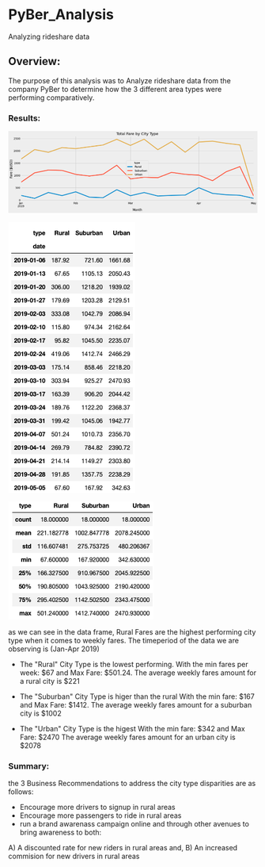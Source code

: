 # PyBer_Analysis
Analyzing rideshare data

## Overview: 

The purpose of this analysis was to Analyze rideshare data from the company PyBer to determine how the 3 different area types were performing comparatively.


### Results:

![Line Graph](https://github.com/joshdaniels/PyBer_Analysis/blob/main/total-fares-graph.png)


![per-wk](https://github.com/joshdaniels/PyBer_Analysis/blob/main/fares-per-wk-df.png)


![descr](https://github.com/joshdaniels/PyBer_Analysis/blob/main/desc-stats-df.png)

as we can see in the data frame, Rural Fares are the highest performing city type when it comes to weekly fares. The timeperiod of the data we are observing is (Jan-Apr 2019)

* The "Rural" City Type is the lowest performing. With the min fares per week: $67 and Max Fare: $501.24. The average weekly fares amount for a rural city is $221

* The "Suburban" City Type is higer than the rural  With the min fare: $167 and Max Fare: $1412. The average weekly fares amount for a suburban city is $1002 

*  The "Urban" City Type is the higest  With the min fare: $342 and Max Fare: $2470
The average weekly fares amount for an urban city is $2078



### Summary:

the 3 Business Recommendations to address the city type disparities are as follows:

* Encourage more drivers to signup in rural areas
* Encourage more passengers to ride in rural areas
* run a brand awarenass campaign online and through other avenues to bring awareness to both:

A) A discounted rate for new riders in rural areas and,
B) An increased commision for new drivers in rural areas

